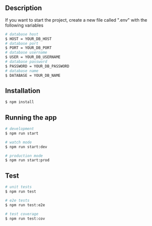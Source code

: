 ## Description
If you want to start the project, create a new file called ".env" with the following variables

```bash
# database host
$ HOST = YOUR_DB_HOST
# database port
$ PORT = YOUR_DB_PORT
# database username
$ USER = YOUR_DB_USERNAME
# database password
$ PASSWORD = YOUR_DB_PASSWORD
# database name
$ DATABASE = YOUR_DB_NAME
```

## Installation

```bash
$ npm install
```

## Running the app

```bash
# development
$ npm run start

# watch mode
$ npm run start:dev

# production mode
$ npm run start:prod
```

## Test

```bash
# unit tests
$ npm run test

# e2e tests
$ npm run test:e2e

# test coverage
$ npm run test:cov
```
